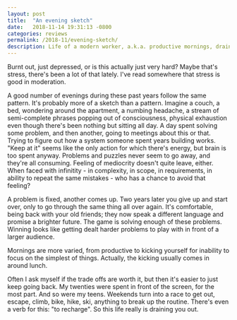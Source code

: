 ```yaml
---
layout: post
title:  "An evening sketch"
date:   2018-11-14 19:31:13 -0800
categories: reviews
permalink: /2018-11/evening-sketch/
description: Life of a modern worker, a.k.a. productive mornings, draining days and numb evenings.
---
```

Burnt out, just depressed, or is this actually just very hard? Maybe that's stress, there's been a lot of that lately. I've read somewhere that stress is good in moderation.

A good number of evenings during these past years follow the same pattern. It's probably more of a sketch than a pattern. Imagine a couch, a bed, wondering around the apartment, a numbing headache, a stream of semi-complete phrases popping out of consciousness, physical exhaustion even though there's been nothing but sitting all day. A day spent solving some problem, and then another, going to meetings about this or that. Trying to figure out how a system someone spent years building works. "Keep at it" seems like the only action for which there's energy, but brain is too spent anyway. Problems and puzzles never seem to go away, and they're all consuming. Feeling of mediocrity doesn't quite leave, either. When faced with infinitity - in complexity, in scope, in requirements, in ability to repeat the same mistakes - who has a chance to avoid that feeling?

A problem is fixed, another comes up. Two years later you give up and start over, only to go through the same thing all over again. It's comfortable, being back with your old friends; they now speak a different language and promise a brighter future. The game is solving enough of these problems. Winning looks like getting dealt harder problems to play with in front of a larger audience.

Mornings are more varied, from productive to kicking yourself for inability to focus on the simplest of things. Actually, the kicking usually comes in around lunch.

Often I ask myself if the trade offs are worth it, but then it's easier to just keep going back. My twenties were spent in front of the screen, for the most part. And so were my teens. Weekends turn into a race to get out, escape, climb, bike, hike, ski, anything to break up the routine. There's even a verb for this: "to recharge". So this life really is draining you out.